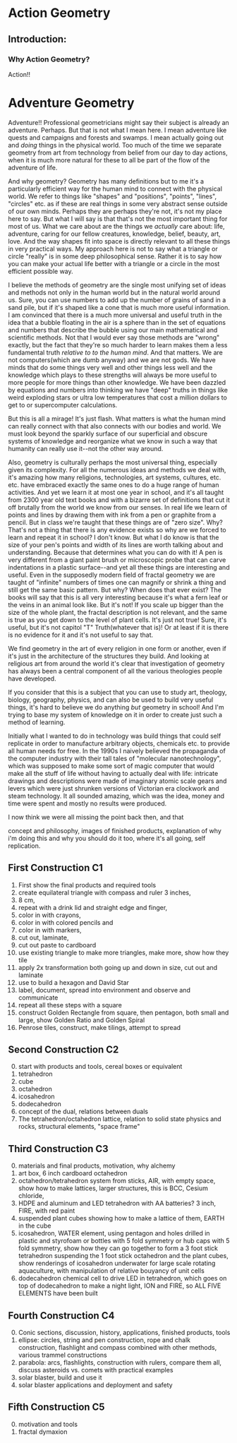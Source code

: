 # Action Geometry


## Introduction: 


### Why Action Geometry?

Action!! 
# Adventure Geometry 

Adventure!!  Professional geometricians might say their subject is already an adventure.  Perhaps.  But that is not what I mean here.  I mean adventure like quests and campaigns and forests and swamps.  I mean actually going out and *doing* things in the physical world.  Too much of the time we separate geometry from art from technology from belief from our day to day actions, when it is much more natural for these to all be part of the flow of the adventure of life.  

And why geometry?  Geometry has many definitions but to me it's a particularly efficient way for the human mind to connect with the physical world.  We refer to things like "shapes" and "positions", "points", "lines", "circles" etc. as if these are real things in some very abstract sense outside of our own minds.  Perhaps they are perhaps they're not, it's not my place here to say.  But what I will say is that that's not the most important thing for most of us.  What we care about are the things we *actually* care about: life, adventure, caring for our fellow creatures, knowledge, belief, beauty, art, love. And the way shapes fit into space is directly relevant to all these things in very practical ways.  My approach here is not to say what a triangle or circle "really" is in some deep philosophical sense.  Rather it is to say how you can make your actual life better with a triangle or a circle in the most efficient possible way.  

I believe the methods of geometry are the single most unifying set of ideas and methods not only in the human world but in the natural world around us. Sure, you can use numbers to add up the number of grains of sand in a sand pile, but if it's shaped like a cone that is much more useful information.  I am convinced that there is a much more universal and useful truth in the idea that a bubble floating in the air is a sphere than in the set of equations and numbers that describe the bubble using our main mathematical and scientific methods.  Not that I would ever say those methods are "wrong" exactly, but the fact that they're so much harder to learn makes them a less fundamental truth *relative to to the human mind*.  And that matters.  We are not computers(which are dumb anyway) and we are not gods.  We have minds that do some things very well and other things less well and the knowledge which plays to these strengths will always be more useful to more people for more things than other knowledge.  We have been dazzled by equations and numbers into thinking we have "deep" truths in things like weird exploding stars or ultra low temperatures that cost a million dollars to get to or supercomputer calculations.  

But this is all a mirage!  It's just flash.  What matters is what the human mind can really connect with that also connects with our bodies and world.  We must look beyond the sparkly surface of our superficial and obscure systems of knowledge and reorganize what we know in such a way that humanity can really use it--not the other way around.  

Also, geometry is culturally perhaps the most universal thing, especially given its complexity.  For all the numerous ideas and methods we deal with, it's amazing how many religions, technologies, art systems, cultures, etc. etc. have embraced exactly the same ones to do a huge range of human activities.  And yet we learn it at most one year in school, and it's all taught from 2300 year old text books and with a bizarre set of definitions that cut it off brutally from the world we know from our senses.  In real life we learn of points and lines by drawing them with ink from a pen or graphite from a pencil.  But in class we're taught that these things are of "zero size".  Why? That's not a thing that there is any evidence exists so why are we forced to learn and repeat it in school?  I don't know.  But what I do know is that the size of your pen's points and width of its lines are worth talking about and understanding.  Because that determines what you can do with it!  A pen is very different from a giant paint brush or microscopic  probe that can carve indentations in a plastic surface--and yet all these things are interesting and useful.  Even in the supposedly modern field of fractal geometry we are taught of "infinite" numbers of times one can magnify or shrink a thing and still get the same basic pattern.  But why?  When does that ever exist?  The books will say that this is all very interesting because it's what a fern leaf or the veins in an animal look like.  But it's not!  If you scale up bigger than the size of the whole plant, the fractal description is not relevant, and the same is true as you get down to the level of plant cells.  It's just not true!  Sure, it's useful, but it's not capitol "T" Truth(whatever that is)!  Or at least if it is there is no evidence for it and it's not useful to say that.  

We find geometry in the art of every religion in one form or another, even if it's just in the architecture of the structures they build.  And looking at religious art from around the world it's clear that investigation of geometry has always been a central component of all the various theologies people have developed.  

If you consider that this is a subject that you can use to study art, theology, biology, geography, physics, and can also be used to build very useful things, it's hard to believe we do anything *but* geometry in school!  And I'm trying to base my system of knowledge on it in order to create just such a method of learning.  

Initially what I wanted to do in technology was build things that could self replicate in order to manufacture arbitrary objects, chemicals etc. to provide all human needs for free.  In the 1990s I naively believed the propaganda of the computer industry with their tall tales of "molecular nanotechnology", which was supposed to make some sort of magic computer that would make all the stuff of life without having to actually deal with life: intricate drawings and descriptions were made of imaginary atomic scale gears and levers which were just shrunken versions of Victorian era clockwork and steam technology.  It all sounded amazing, which was the idea, money and time were spent and mostly no results were produced.  

I now think we were all missing the point back then, and that 



concept and philosophy, images of finished products, explanation of why i'm doing this and why you should do it too, where it's all going, self replication.




## First Construction C1

1. First show the final products and required tools
2. create equilateral triangle with compass and ruler 3 inches, 
3. 8 cm, 
4. repeat with a drink lid and straight edge and finger, 
5.  color in with crayons, 
6.  color in with colored pencils and 
7.  color in with markers, 
8.  cut out, laminate, 
9.  cut out paste to cardboard
10.  use existing triangle to make more triangles, make more, show how they tile
11.  apply 2x transformation both going up and down in size, cut out and laminate
12.  use to build a hexagon and David Star
13.  label, document, spread into environment and observe and communicate
14.  repeat all these steps with a square
15.  construct Golden Rectangle from square, then pentagon, both small and large, show Golden Ratio and Golden Spiral
16.  Penrose tiles, construct, make tilings, attempt to spread

## Second Construction C2

0. start with products and tools, cereal boxes or equivalent 
1. tetrahedron
2. cube
3. octahedron
4. icosahedron
5. dodecahedron
6. concept of the dual, relations between duals
7. The tetrahedron/octahedron lattice, relation to solid state physics and rocks, structural elements, "space frame"

## Third Construction C3

0. materials and final products, motivation, why alchemy
1. art box, 6 inch cardboard octahedron
2. octahedron/tetrahedron system from sticks, AIR, with empty space, show how to make lattices, larger structures, this is BCC, Cesium chloride, 
3. HDPE and aluminum and LED tetrahedron with AA batteries? 3 inch, FIRE, with red paint
4. suspended plant cubes showing how to make a lattice of them, EARTH in the cube
5. icosahedron, WATER element, using pentagon and holes drilled in plastic and styrofoam or bottles with 5 fold symmetry or hub caps with 5 fold symmetry, show how they can go together to form a 3 foot stick tetrahedron suspending the 1 foot stick octahedron and the plant cubes, show renderings of icosahedron underwater for large scale rotating aquaculture, with manipulation of relative bouyancy of unit cells
6. dodecahedron chemical cell to drive LED in tetrahedron, which goes on top of dodecahedron to make a night light, ION and FIRE, so ALL FIVE ELEMENTS have been built


## Fourth Construction C4

0. Conic sections, discussion, history, applications, finished products, tools
1. ellipse: circles, string and pen construction, rope and chalk construction, flashlight and compass combined with other methods, various trammel constructions
2. parabola: arcs, flashlights, construction with rulers, compare them all, discuss asteroids vs. comets with practical examples
3. solar blaster, build and use it
4. solar blaster applications and deployment and safety

## Fifth Construction C5

0. motivation and tools
1. fractal dymaxion